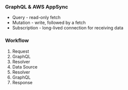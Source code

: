 ### GraphQL & AWS AppSync

- Query - read-only fetch
- Mutation - write, followed by a fetch
- Subscription - long-lived connection for receiving data

### Workflow

1. Request
2. GraphQL
3. Resolver
4. Data Source
5. Resolver
6. GraphQL
7. Response

